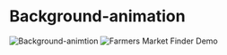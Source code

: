 # Background-animation

![Background-animtion](demo.gif)
![Farmers Market Finder Demo](./image/bg.jpg)
